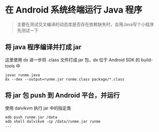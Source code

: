 # 在 Android 系统终端运行 Java 程序

> 主要在测试交叉编译的动态库是否存在依赖缺失时，会用Java写个小程序先测试一下

## 将 java 程序编译并打成 jar

这里使用 dx 进一步将 .class 文件打成 jar 包，dx 位于 Android SDK 的 build-tools 中

``` shell
javac runme.java
dx --dex --output=runme.jar runme.class package/*.class
```

## 将 jar 包 push 到 Android 平台，并运行

使用 dalvikvm 执行 jar 中的指定类

``` shell
adb push runme.jar /data
adb shell dalvikvm -cp /data/runme.jar runme
...
```
